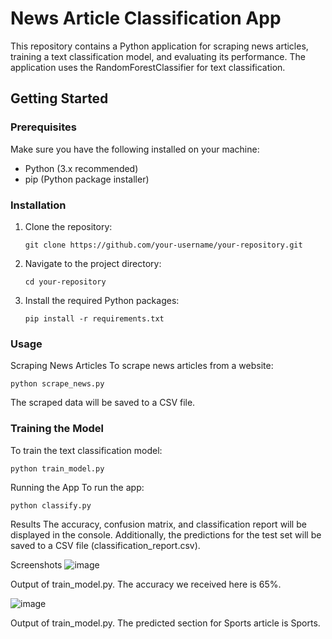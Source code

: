 # News Article Classification App

This repository contains a Python application for scraping news articles, training a text classification model, and evaluating its performance. The application uses the RandomForestClassifier for text classification.

## Getting Started

### Prerequisites

Make sure you have the following installed on your machine:

- Python (3.x recommended)
- pip (Python package installer)

### Installation

1. Clone the repository:

   ```git clone https://github.com/your-username/your-repository.git```
2. Navigate to the project directory:

   ```cd your-repository```
3. Install the required Python packages:

   ```pip install -r requirements.txt```

### Usage
Scraping News Articles
To scrape news articles from a website:

```python scrape_news.py```

The scraped data will be saved to a CSV file.

### Training the Model
To train the text classification model:

```python train_model.py```

Running the App
To run the app:

```python classify.py```

Results
The accuracy, confusion matrix, and classification report will be displayed in the console. Additionally, the predictions for the test set will be saved to a CSV file (classification_report.csv).

Screenshots
![image](https://github.com/Adi502/News/assets/92010701/4a4fcc65-d776-49aa-911d-2ee184c9ef05)

Output of train_model.py. The accuracy we received here is 65%.

![image](https://github.com/Adi502/News/assets/92010701/9589b948-c473-41bc-82af-aeceff5ae7d1)

Output of train_model.py. The predicted section for Sports article is Sports.
